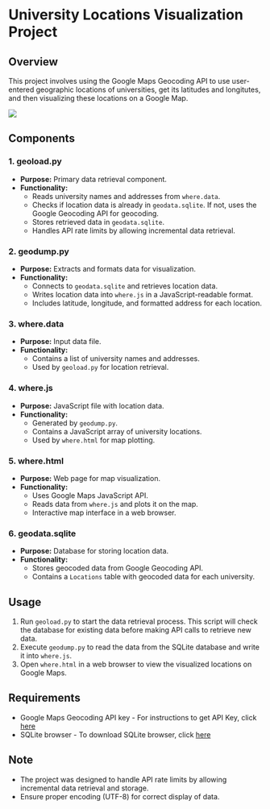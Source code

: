
# University Locations Visualization Project

## Overview
This project involves using the Google Maps Geocoding API to use user-entered geographic locations of universities, get its latitudes and longitutes, and then visualizing these locations on a Google Map.

<img src = 'static/geocode api.gif'>

## Components

### 1. geoload.py
- **Purpose:** Primary data retrieval component.
- **Functionality:**
  - Reads university names and addresses from `where.data`.
  - Checks if location data is already in `geodata.sqlite`. If not, uses the Google Geocoding API for geocoding.
  - Stores retrieved data in `geodata.sqlite`.
  - Handles API rate limits by allowing incremental data retrieval.

### 2. geodump.py
- **Purpose:** Extracts and formats data for visualization.
- **Functionality:**
  - Connects to `geodata.sqlite` and retrieves location data.
  - Writes location data into `where.js` in a JavaScript-readable format.
  - Includes latitude, longitude, and formatted address for each location.

### 3. where.data
- **Purpose:** Input data file.
- **Functionality:**
  - Contains a list of university names and addresses.
  - Used by `geoload.py` for location retrieval.

### 4. where.js
- **Purpose:** JavaScript file with location data.
- **Functionality:**
  - Generated by `geodump.py`.
  - Contains a JavaScript array of university locations.
  - Used by `where.html` for map plotting.

### 5. where.html
- **Purpose:** Web page for map visualization.
- **Functionality:**
  - Uses Google Maps JavaScript API.
  - Reads data from `where.js` and plots it on the map.
  - Interactive map interface in a web browser.

### 6. geodata.sqlite
- **Purpose:** Database for storing location data.
- **Functionality:**
  - Stores geocoded data from Google Geocoding API.
  - Contains a `Locations` table with geocoded data for each university.

## Usage
1. Run `geoload.py` to start the data retrieval process. This script will check the database for existing data before making API calls to retrieve new data.
2. Execute `geodump.py` to read the data from the SQLite database and write it into `where.js`.
3. Open `where.html` in a web browser to view the visualized locations on Google Maps.

## Requirements
- Google Maps Geocoding API key - For instructions to get API Key, click [here](https://developers.google.com/maps/documentation/geocoding/get-api-key)
- SQLite browser - To download SQLite browser, click [here](https://sqlitebrowser.org/)

## Note
- The project was designed to handle API rate limits by allowing incremental data retrieval and storage.
- Ensure proper encoding (UTF-8) for correct display of data.
